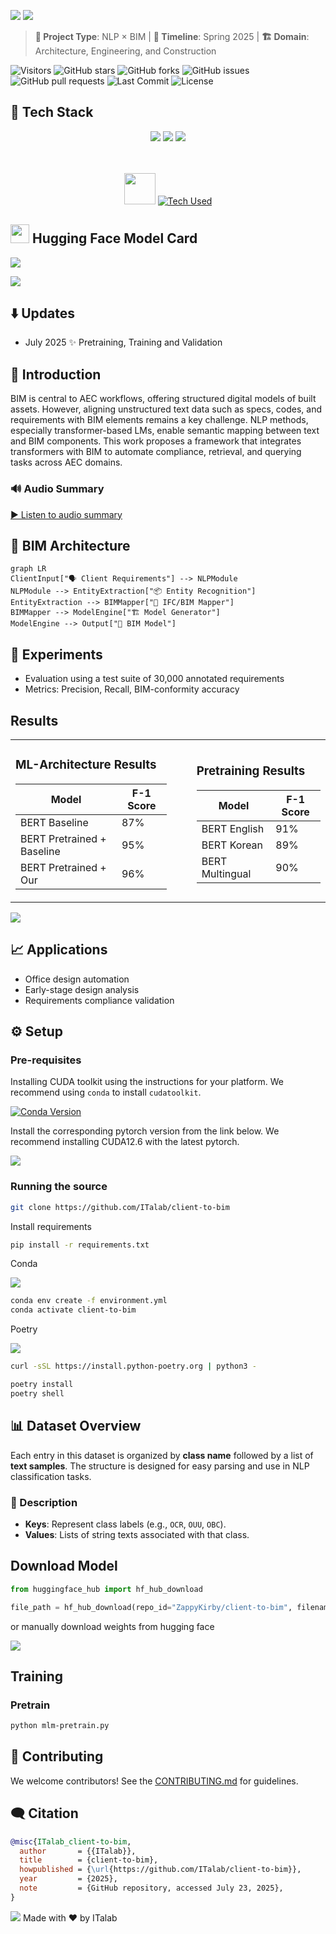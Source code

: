 ![](https://i.ibb.co/6RfxQdKz/textanim-vx-S9d.gif)
<img src="https://user-images.githubusercontent.com/74038190/212284100-561aa473-3905-4a80-b561-0d28506553ee.gif">

> **🚧 Project Type**: NLP × BIM | **📅 Timeline**: Spring 2025 | **🏗️ Domain**: Architecture, Engineering, and Construction

![Visitors](https://visitor-badge.laobi.icu/badge?page_id=ITalab.client-to-bim)
![GitHub stars](https://img.shields.io/github/stars/ITalab/client-to-bim?style=social)
![GitHub forks](https://img.shields.io/github/forks/ITalab/client-to-bim?style=social)
![GitHub issues](https://img.shields.io/github/issues/ITalab/client-to-bim)
![GitHub pull requests](https://img.shields.io/github/issues-pr/ITalab/client-to-bim)
![Last Commit](https://img.shields.io/github/last-commit/ITalab/client-to-bim)
![License](https://img.shields.io/github/license/ITalab/client-to-bim)

<!--
SEO:
client to bim, text to bim, natural language to bim, nlp bim integration, bim automation, bim requirement matching,
semantic bim mapping, ifc language understanding, ai for construction design, ai-assisted bim modeling, transformer-based bim,
language model for bim, huggingface bim application, ifc entity classification, automated design generation,
requirement-driven bim modeling, ml in architecture, construction language parsing, project briefing to model generation,
generative bim from text, aec nlp, nlp for architects, smart bim assistants, bim predesign automation,
ai-driven aec workflows, bim semantic matching, bim client requirements, architecture requirement translation,
nlp-based bim alignment, text2bim deep learning, intelligent design assistants, client intent to ifc mapping,
language-guided bim synthesis, ai in aec industry, bim project scoping from text, ifc automation with transformers,
multi-language support for bim, multilingual client requirements to bim, nlp-enhanced bim tooling, bim chatbot interface,
language understanding in construction, prompt to bim, gpt bim integration, ifc data extraction from text,
llm bim converter, ai for architects and engineers, bim integration pipeline, aec digital transformation
-->

## 🧰 Tech Stack

<div align="center">

<img src="https://img.shields.io/badge/-HuggingFace-FDEE21?style=for-the-badge&logo=HuggingFace&logoColor=black" />
<img src="https://img.shields.io/badge/PyTorch-EE4C2C?style=for-the-badge&logo=pytorch&logoColor=white" />
<img src="https://img.shields.io/badge/Weights_&_Biases-FFBE00?style=for-the-badge&logo=WeightsAndBiases&logoColor=white" />

<br><br>
<img src="https://user-images.githubusercontent.com/74038190/212257472-08e52665-c503-4bd9-aa20-f5a4dae769b5.gif" width="50">
[![Tech Used](https://skillicons.dev/icons?i=docker,windows,linux,collab)](https://skillicons.dev)

</div>

## <img src="https://user-images.githubusercontent.com/74038190/216122041-518ac897-8d92-4c6b-9b3f-ca01dcaf38ee.png" width=30> Hugging Face Model Card

[![](https://img.shields.io/badge/%F0%9F%A4%97%20client%20to%20bim%20large-Model-blue)](https://huggingface.co/ZappyKirby/client-to-bim/tree/main)

<img src="https://user-images.githubusercontent.com/74038190/212284115-f47cd8ff-2ffb-4b04-b5bf-4d1c14c0247f.gif">

## ⬇️ Updates

- July 2025 ✨ Pretraining, Training and Validation

## 🫥 Introduction

BIM is central to AEC workflows, offering structured digital models of built assets. However, aligning unstructured text data such as specs, codes, and requirements with BIM elements remains a key challenge. NLP methods, especially transformer-based LMs, enable semantic mapping between text and BIM components. This work proposes a framework that integrates transformers with BIM to automate compliance, retrieval, and querying
tasks across AEC domains.

### 🔊 Audio Summary

[▶️ Listen to audio summary](https://raw.githubusercontent.com/QuantumNovice/client-to-bim/main/assets/summary.wav)

## 🔗 BIM Architecture

```mermaid
graph LR
ClientInput["🗣️ Client Requirements"] --> NLPModule
NLPModule --> EntityExtraction["📦 Entity Recognition"]
EntityExtraction --> BIMMapper["🔧 IFC/BIM Mapper"]
BIMMapper --> ModelEngine["🏗️ Model Generator"]
ModelEngine --> Output["📐 BIM Model"]
```

## 🧪 Experiments

- Evaluation using a test suite of 30,000 annotated requirements
- Metrics: Precision, Recall, BIM-conformity accuracy

## Results

<table>
<tr>
  <td>

### ML-Architecture Results

| Model                      | F-1 Score |
| -------------------------- | --------- |
| BERT Baseline              | 87%       |
| BERT Pretrained + Baseline | 95%       |
| BERT Pretrained + Our      | 96%       |

  </td>
  <td style="padding-left:40px">

### Pretraining Results

| Model           | F-1 Score |
| --------------- | --------- |
| BERT English    | 91%       |
| BERT Korean     | 89%       |
| BERT Multingual | 90%       |

  </td>
</tr>
</table>
<img src="https://user-images.githubusercontent.com/74038190/212284100-561aa473-3905-4a80-b561-0d28506553ee.gif">

## 📈 Applications

- Office design automation
- Early-stage design analysis
- Requirements compliance validation

## ⚙️ Setup

### Pre-requisites

Installing CUDA toolkit using the instructions for your platform.
We recommend using `conda` to install `cudatoolkit`.

[![Conda Version](https://img.shields.io/conda/v/conda-forge/cudatoolkit)](https://anaconda.org/conda-forge/cudatoolkit)

Install the corresponding pytorch version
from the link below. We recommend installing CUDA12.6 with the latest pytorch.

[![](https://img.shields.io/badge/PyTorch-EE4C2C?style=for-the-badge&logo=pytorch&logoColor=white)](https://pytorch.org/get-started/locally/)

### Running the source

```sh
git clone https://github.com/ITalab/client-to-bim
```

Install requirements

```sh
pip install -r requirements.txt
```

Conda

![](https://anaconda.org/conda-forge/mlconjug/badges/version.svg)

```sh
conda env create -f environment.yml
conda activate client-to-bim
```

Poetry

![](https://img.shields.io/badge/packaging-poetry-cyan.svg)

```sh
curl -sSL https://install.python-poetry.org | python3 -
```

```sh
poetry install
poetry shell
```

## 📊 Dataset Overview

Each entry in this dataset is organized by **class name** followed by a list of **text samples**. The structure is designed for easy parsing and use in NLP classification tasks.

### 🧾 Description

- **Keys**: Represent class labels (e.g., `OCR`, `OUU`, `OBC`).
- **Values**: Lists of string texts associated with that class.

## Download Model

```python
from huggingface_hub import hf_hub_download

file_path = hf_hub_download(repo_id="ZappyKirby/client-to-bim", filename="model.safetensors")

```

or manually download weights from hugging face

[![](https://img.shields.io/badge/%F0%9F%A4%97%20client%20to%20bim%20large-Model-blue)](https://huggingface.co/ZappyKirby/client-to-bim/tree/main)

## Training

### Pretrain

```sh
python mlm-pretrain.py
```

## 🤝 Contributing

We welcome contributors! See the [CONTRIBUTING.md]() for guidelines.

## 🗨️ Citation

```bib
@misc{ITalab_client-to-bim,
  author       = {{ITalab}},
  title        = {client-to-bim},
  howpublished = {\url{https://github.com/ITalab/client-to-bim}},
  year         = {2025},
  note         = {GitHub repository, accessed July 23, 2025},
}
```

<img src="https://user-images.githubusercontent.com/74038190/212284100-561aa473-3905-4a80-b561-0d28506553ee.gif">
Made with ❤️ by ITalab
